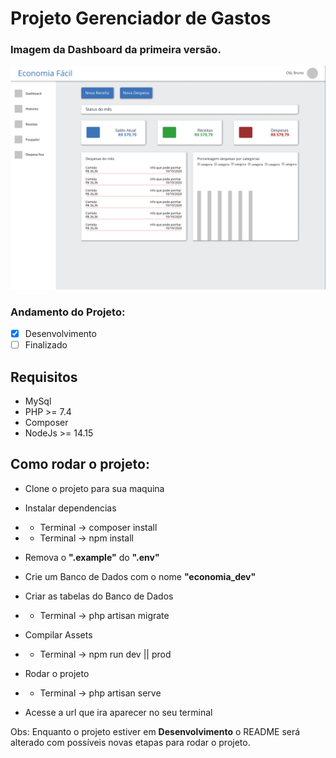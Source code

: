# Projeto Gerenciador de Gastos

### Imagem da Dashboard da primeira versão.

![Preview](./dashboard.png?raw=true "Dashboard v0.1")

### Andamento do Projeto:

-   [x] Desenvolvimento
-   [ ] Finalizado

## Requisitos

-   MySql
-   PHP >= 7.4
-   Composer
-   NodeJs >= 14.15

## Como rodar o projeto:

-   Clone o projeto para sua maquina

-   Instalar dependencias
-   -   Terminal -> composer install
-   -   Terminal -> npm install

-   Remova o **".example"** do **".env"**

-   Crie um Banco de Dados com o nome **"economia_dev"**

-   Criar as tabelas do Banco de Dados
-   -   Terminal -> php artisan migrate

-   Compilar Assets
-   -   Terminal -> npm run dev || prod

-   Rodar o projeto
-   -   Terminal -> php artisan serve

-   Acesse a url que ira aparecer no seu terminal

Obs: Enquanto o projeto estiver em **Desenvolvimento** o README será alterado com possíveis novas etapas para rodar o projeto.
